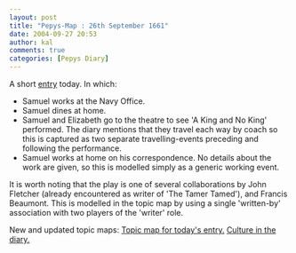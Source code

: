 ```yaml
---
layout: post
title: "Pepys-Map : 26th September 1661"
date: 2004-09-27 20:53
author: kal
comments: true
categories: [Pepys Diary]
---
```

A short <a href="http://www.pepysdiary.com/archive/1661/09/26/index.php">entry</a> today. In which:
<ul>
<li>Samuel works at the Navy Office.</li>
<li>Samuel dines at home.</li>
<li>Samuel and Elizabeth go to the theatre to see 'A King and No King' performed. The diary mentions that they travel each way by coach so this is captured as two separate travelling-events preceding and following the performance.</li>
<li>Samuel works at home on his correspondence. No details about the work are given, so this is modelled simply as a generic working event.</li>
</ul>
It is worth noting that the play is one of several collaborations by John Fletcher (already encountered as writer of 'The Tamer Tamed'), and Francis Beaumont. This is modelled in the topic map by using a single 'written-by' association with two players of the 'writer' role.

<!--more-->
New and updated topic maps:
<a href="http://www.techquila.com/blog/archives/16610926.ltm">Topic map for today's entry.</a>
<a href="http://www.techquila.com/blog/archives/pepys-diary-culture.ltm">Culture in the diary.</a>

